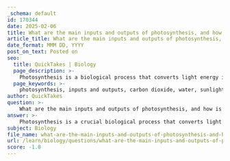 ```yaml
---
_schema: default
id: 170344
date: 2025-02-06
title: What are the main inputs and outputs of photosynthesis, and how is energy converted during this process?
article_title: What are the main inputs and outputs of photosynthesis, and how is energy converted during this process?
date_format: MMM DD, YYYY
post_on_text: Posted on
seo:
  title: QuickTakes | Biology
  page_description: >-
    Photosynthesis is a biological process that converts light energy into chemical energy, involving the transformation of carbon dioxide and water into glucose and oxygen, highlighting the importance of energy conversion in living organisms.
  page_keywords: >-
    photosynthesis, inputs and outputs, carbon dioxide, water, sunlight, glucose, oxygen, energy conversion, light-dependent reactions, light-independent reactions, Calvin cycle, chlorophyll, ATP, NADPH, photolysis, chemical equation, carbon cycle
author: QuickTakes
question: >-
    What are the main inputs and outputs of photosynthesis, and how is energy converted during this process?
answer: >-
    Photosynthesis is a crucial biological process that converts light energy into chemical energy, primarily in plants, algae, and some microorganisms. The main inputs and outputs of photosynthesis can be summarized as follows:\n\n### Inputs of Photosynthesis:\n1. **Carbon Dioxide (CO₂)**: This gas is absorbed from the atmosphere through small openings in the leaves called stomata.\n2. **Water (H₂O)**: Water is taken up by the roots from the soil and transported to the leaves.\n3. **Sunlight**: Light energy, primarily from the sun, is captured by chlorophyll, the green pigment found in chloroplasts.\n\n### Outputs of Photosynthesis:\n1. **Glucose (C₆H₁₂O₆)**: This simple sugar serves as a primary energy source for the plant and is used in various metabolic processes.\n2. **Oxygen (O₂)**: Oxygen is released as a byproduct into the atmosphere, which is essential for the respiration of most living organisms.\n\n### Energy Conversion During Photosynthesis:\nThe process of photosynthesis can be divided into two main stages: the light-dependent reactions and the light-independent reactions (Calvin cycle).\n\n1. **Light-Dependent Reactions**: These occur in the thylakoid membranes of the chloroplasts. When sunlight is absorbed by chlorophyll, it excites electrons, leading to the production of ATP (adenosine triphosphate) and NADPH (nicotinamide adenine dinucleotide phosphate). Water molecules are split (photolysis), releasing oxygen as a byproduct.\n\n2. **Light-Independent Reactions (Calvin Cycle)**: These reactions take place in the stroma of the chloroplasts. ATP and NADPH produced in the light-dependent reactions are used to convert carbon dioxide into glucose through a series of chemical reactions.\n\nThe overall chemical equation for photosynthesis can be represented as:\n\n$$\n6 \text{CO}_2 + 6 \text{H}_2\text{O} + \text{light energy} \rightarrow \text{C}_6\text{H}_{12}\text{O}_6 + 6 \text{O}_2\n$$\n\nIn summary, photosynthesis transforms radiant energy from the sun into chemical energy stored in glucose, while simultaneously releasing oxygen into the atmosphere, playing a vital role in the carbon cycle and supporting life on Earth.
subject: Biology
file_name: what-are-the-main-inputs-and-outputs-of-photosynthesis-and-how-is-energy-converted-during-this-process.md
url: /learn/biology/questions/what-are-the-main-inputs-and-outputs-of-photosynthesis-and-how-is-energy-converted-during-this-process
score: -1.0
---
```


&nbsp;